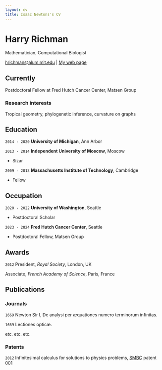 ```yaml
---
layout: cv
title: Isaac Newtons's CV
---
```

# Harry Richman
Mathematician, Computational Biologist

<div id="webaddress">
<a href="hrichman@alum.mit.edu">hrichman@alum.mit.edu</a>
| <a href="http://harryrichman.info">My web page</a>
</div>


## Currently

Postdoctoral Fellow at Fred Hutch Cancer Center, Matsen Group


### Research interests

Tropical geometry, phylogenetic inference, curvature on graphs


## Education

`2014 - 2020`
__University of Michigan__, Ann Arbor

`2013 - 2014`
__Independent University of Moscow__, Moscow

- Sizar

`2009 - 2013`
__Massachusetts Institute of Technology__, Cambridge

- Fellow


## Occupation

`2020 - 2022`
__University of Washington__, Seattle

- Postdoctoral Scholar

`2023 - 2024`
__Fred Hutch Cancer Center__, Seattle

- Postdoctoral Fellow, Matsen Group


## Awards

`2012`
President, *Royal Society*, London, UK

Associate, *French Academy of Science*, Paris, France



## Publications

<!-- A list is also available [online](http://scholar.google.co.uk/citations?user=LTOTl0YAAAAJ) -->

### Journals

`1669`
Newton Sir I, De analysi per æquationes numero terminorum infinitas. 

`1669`
Lectiones opticæ.

etc. etc. etc.

### Patents

`2012`
Infinitesimal calculus for solutions to physics problems, [SMBC](http://www.techdirt.com/articles/20121011/09312820678/if-patents-had-been-around-time-newton.shtml) patent 001




<!-- ### Footer

Last updated: May 2013 -->


